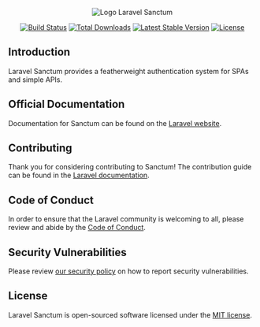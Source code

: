 <p align="center"><img src="/art/logo.svg" alt="Logo Laravel Sanctum"></p>

<p align="center">
<a href="https://github.com/laravel/sanctum/actions"><img src="https://github.com/laravel/sanctum/workflows/tests/badge.svg" alt="Build Status"></a>
<a href="https://packagist.org/packages/laravel/sanctum"><img src="https://img.shields.io/packagist/dt/laravel/sanctum" alt="Total Downloads"></a>
<a href="https://packagist.org/packages/laravel/sanctum"><img src="https://img.shields.io/packagist/v/laravel/sanctum" alt="Latest Stable Version"></a>
<a href="https://packagist.org/packages/laravel/sanctum"><img src="https://img.shields.io/packagist/l/laravel/sanctum" alt="License"></a>
</p>

## Introduction

Laravel Sanctum provides a featherweight authentication system for SPAs and simple APIs.

## Official Documentation

Documentation for Sanctum can be found on the [Laravel website](https://laravel.com/docs/sanctum).

## Contributing

Thank you for considering contributing to Sanctum! The contribution guide can be found in
the [Laravel documentation](https://laravel.com/docs/contributions).

## Code of Conduct

In order to ensure that the Laravel community is welcoming to all, please review and abide by
the [Code of Conduct](https://laravel.com/docs/contributions#code-of-conduct).

## Security Vulnerabilities

Please review [our security policy](https://github.com/laravel/sanctum/security/policy) on how to report security
vulnerabilities.

## License

Laravel Sanctum is open-sourced software licensed under the [MIT license](LICENSE.md).
